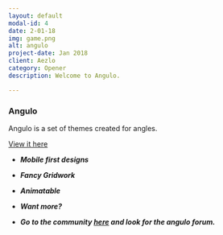 ```yaml
---
layout: default
modal-id: 4
date: 2-01-18
img: game.png
alt: angulo
project-date: Jan 2018
client: Aezlo
category: Opener
description: Welcome to Angulo.

---
```


 ### Angulo

Angulo is a set of themes created for angles.

[View it here](//angulo.cf)

* ***Mobile first designs***

* ***Fancy Gridwork***

* ***Animatable***

* ***Want more?***

 - ***Go to the community [here](//athelo.net/community) and look for the angulo forum.***
